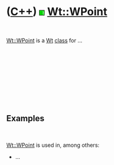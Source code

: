 
 

 

 

 

 

([C++](Cpp.md)) ![Wt](PicWt.png) [Wt::WPoint](CppWPoint.md)
=============================================================

 

[Wt::WPoint](CppWPoint.md) is a [Wt](CppWt.md) [class](CppClass.md)
for ...

 

 

 

 

 

Examples
--------

 

[Wt::WPoint](CppWPoint.md) is used in, among others:

-   ...

 

 

 

 

 

 

